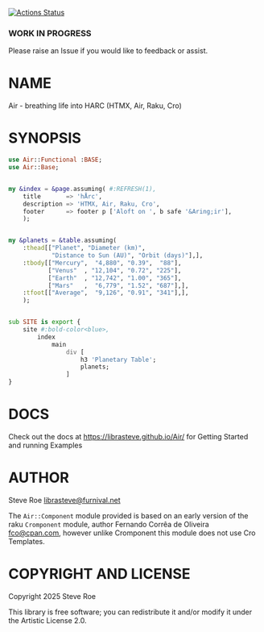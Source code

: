 [![Actions Status](https://github.com/librasteve/Air/actions/workflows/test.yml/badge.svg)](https://github.com/librasteve/Air/actions)

### WORK IN PROGRESS ###

Please raise an Issue if you would like to feedback or assist.

NAME
====

Air - breathing life into HARC (HTMX, Air, Raku, Cro)

SYNOPSIS
========

```raku
use Air::Functional :BASE;
use Air::Base;


my &index = &page.assuming( #:REFRESH(1),
    title       => 'hÅrc',
    description => 'HTMX, Air, Raku, Cro',
    footer      => footer p ['Aloft on ', b safe '&Aring;ir'],
    );


my &planets = &table.assuming(
    :thead[["Planet", "Diameter (km)",
            "Distance to Sun (AU)", "Orbit (days)"],],
    :tbody[["Mercury",  "4,880", "0.39",  "88"],
           ["Venus"  , "12,104", "0.72", "225"],
           ["Earth"  , "12,742", "1.00", "365"],
           ["Mars"   ,  "6,779", "1.52", "687"],],
    :tfoot[["Average",  "9,126", "0.91", "341"],],
    );


sub SITE is export {
    site #:bold-color<blue>,
        index
            main
                div [
                    h3 'Planetary Table';
                    planets;
                ]
}
```

DOCS
====

Check out the docs at https://librasteve.github.io/Air/ for Getting Started and running Examples

AUTHOR
======

Steve Roe <librasteve@furnival.net>

The `Air::Component` module provided is based on an early version of the raku `Cromponent` module, author Fernando Corrêa de Oliveira <fco@cpan.com>, however unlike Cromponent this module does not use Cro Templates.

COPYRIGHT AND LICENSE
=====================

Copyright 2025 Steve Roe

This library is free software; you can redistribute it and/or modify it under the Artistic License 2.0.
